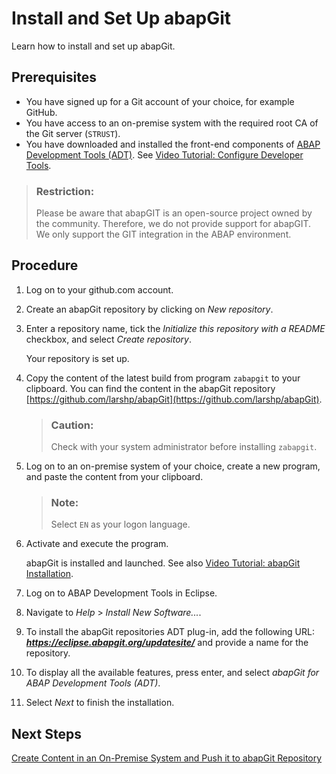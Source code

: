 <!-- loio2002380aeda84875a5fae4adc66b3fdb -->

# Install and Set Up abapGit

Learn how to install and set up abapGit.



<a name="loio2002380aeda84875a5fae4adc66b3fdb__prereq_xkx_yb2_dhb"/>

## Prerequisites

-   You have signed up for a Git account of your choice, for example GitHub.
-   You have access to an on-premise system with the required root CA of the Git server \(`STRUST`\).
-   You have downloaded and installed the front-end components of [ABAP Development Tools \(ADT\)](https://tools.hana.ondemand.com/#abap). See [Video Tutorial: Configure Developer Tools](https://www.youtube.com/watch?v=iDcAPYjwTV0&list=PLkzo92owKnVxWqJSoFLGe1VRkzOs4Ucdr&index=3&t=0s).


> ### Restriction:  
> Please be aware that abapGIT is an open-source project owned by the community. Therefore, we do not provide support for abapGIT. We only support the GIT integration in the ABAP environment.



## Procedure

1.  Log on to your github.com account.

2.  Create an abapGit repository by clicking on *New repository*.

3.  Enter a repository name, tick the *Initialize this repository with a README* checkbox, and select *Create repository*.

    Your repository is set up.

4.  Copy the content of the latest build from program `zabapgit` to your clipboard. You can find the content in the abapGit repository [https://github.com/larshp/abapGit](https://github.com/larshp/abapGit).

    > ### Caution:  
    > Check with your system administrator before installing `zabapgit`.

5.  Log on to an on-premise system of your choice, create a new program, and paste the content from your clipboard.

    > ### Note:  
    > Select `EN` as your logon language.

6.  Activate and execute the program.

    abapGit is installed and launched. See also [Video Tutorial: abapGit Installation](https://www.youtube.com/watch?time_continue=28&v=5TCBcJCafP4).

7.  Log on to ABAP Development Tools in Eclipse.

8.  Navigate to *Help* \> *Install New Software...*.

9.  To install the abapGit repositories ADT plug-in, add the following URL: ***https://eclipse.abapgit.org/updatesite/*** and provide a name for the repository.

10. To display all the available features, press enter, and select *abapGit for ABAP Development Tools \(ADT\)*.

11. Select *Next* to finish the installation.




<a name="loio2002380aeda84875a5fae4adc66b3fdb__postreq_tqq_qzb_fhb"/>

## Next Steps

[Create Content in an On-Premise System and Push it to abapGit Repository](Create_Content_in_an_On-Premise_System_and_Push_it_to_abapGit_Repository_2af08ee.md)


